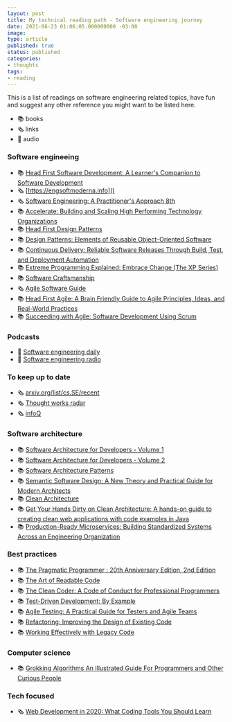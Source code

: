 ```yaml
---
layout: post
title: My technical reading path - Software engineering journey
date: 2021-06-23 01:06:05.000000000 -03:00
image: 
type: article
published: true
status: published
categories:
- thoughts
tags:
- reading
---
```


This is a list of readings on software engineering related topics, have fun and
suggest any other reference you might want to be listed here.

- 📚 books
- 🗞 links
- 🎵 audio

### Software engineeing

- 📚 [Head First Software Development: A Learner's Companion to Software Development](https://www.amazon.com/Head-First-Software-Development-Companion/dp/0596527357)
- 🗞 [https://engsoftmoderna.info]()
- 🗞 [Software Engineering: A Practitioner's Approach 8th](https://www.amazon.com/Software-Engineering-Practitioners-Roger-Pressman/dp/0078022126)
- 📚 [Accelerate: Building and Scaling High Performing Technology Organizations](https://www.goodreads.com/book/show/35747076-accelerate)
- 📚 [Head First Design Patterns](https://www.goodreads.com/book/show/58128.Head_First_Design_Patterns?from_search=true&from_srp=true&qid=KQ4PyVDjGl&rank=1)
- 📚 [Design Patterns: Elements of Reusable Object-Oriented Software](https://www.goodreads.com/book/show/85009.Design_Patterns)
- 📚 [Continuous Delivery: Reliable Software Releases Through Build, Test, and Deployment Automation](https://www.goodreads.com/book/show/8686650-continuous-delivery)
- 📚 [Extreme Programming Explained: Embrace Change (The XP Series)](https://www.goodreads.com/book/show/67833.Extreme_Programming_Explained)
- 📚 [Software Craftsmanship](https://www.goodreads.com/book/show/18054154-software-craftsmanshi)
- 🗞 [Agile Software Guide ](https://martinfowler.com/agile.html)
- 📚 [Head First Agile: A Brain Friendly Guide to Agile Principles, Ideas, and Real-World Practices](https://www.goodreads.com/book/show/30012890-head-first-agile?ac=1&from_search=true&qid=EDSExycDXS&rank=1)
- 📚 [Succeeding with Agile: Software Development Using Scrum ](https://www.goodreads.com/book/show/6707987-succeeding-with-agile?ac=1&from_search=true&qid=pvCtLX6Z2G&rank=3)
 
### Podcasts

- 🎵 [Software engineering daily](https://softwareengineeringdaily.com)
- 🎵 [Software engineering radio](https://www.se-radio.net)

### To keep up to date

- 🗞 [arxiv.org/list/cs.SE/recent](https://arxiv.org/list/cs.SE/recent)
- 🗞 [Thought works radar](https://www.thoughtworks.com/radar)
- 🗞 [infoQ ](https://www.nfoq.com)

### Software architecture

- 📚 [Software Architecture for Developers - Volume 1](https://leanpub.com/software-architecture-for-developers )
- 📚 [Software Architecture for Developers - Volume 2](https://www.goodreads.com/book/show/33221619-software-architecture-for-developers )
- 📚 [Software Architecture Patterns](https://www.goodreads.com/book/show/25091671-software-architecture-patterns )
- 📚 [Semantic Software Design: A New Theory and Practical Guide for Modern Architects](https://www.goodreads.com/book/show/49649540-semantic-software-design)
- 📚 [Clean Architecture](https://www.goodreads.com/book/show/18043011-clean-architecture)
- 📚 [Get Your Hands Dirty on Clean Architecture: A hands-on guide to creating clean web applications with code examples in Java](https://www.goodreads.com/book/show/52774354-get-your-hands-dirty-on-clean-architecture)
- 📚 [Production-Ready Microservices: Building Standardized Systems Across an Engineering Organization](https://www.goodreads.com/book/show/33252815-production-ready-microservices)


### Best practices

- 📚 [The Pragmatic Programmer : 20th Anniversary Edition, 2nd Edition](https://www.goodreads.com/book/show/56799802-the-pragmatic-programmer)
- 📚 [The Art of Readable Code](https://www.goodreads.com/book/show/8677004-the-art-of-readable-code)
- 📚 [The Clean Coder: A Code of Conduct for Professional Programmers](https://www.goodreads.com/book/show/10284614-the-clean-coder)
- 📚 [Test-Driven Development: By Example](https://www.goodreads.com/book/show/387190.Test_Driven_Development)
- 📚 [Agile Testing: A Practical Guide for Testers and Agile Teams](https://www.goodreads.com/book/show/5341009-agile-testing?ac=1&from_search=true&qid=1DauF5e0L8&rank=1)
- 📚 [Refactoring: Improving the Design of Existing Code](https://www.goodreads.com/book/show/44936.Refactoring)
- 📚 [Working Effectively with Legacy Code](https://www.goodreads.com/book/show/44919.Working_Effectively_with_Legacy_Code)

### Computer science

- 📚 [Grokking Algorithms An Illustrated Guide For Programmers and Other Curious People](https://www.goodreads.com/book/show/22847284-grokking-algorithms-an-illustrated-guide-for-programmers-and-other-curio)

### Tech focused

- 🗞 [Web Development in 2020: What Coding Tools You Should Learn](https://www.freecodecamp.org/news/web-development-2020)
